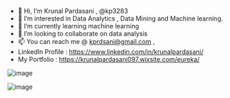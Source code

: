 - 👋 Hi, I’m Krunal Pardasani , @kp3283
- 👀 I’m interested in Data Analytics , Data Mining and Machine learning.
- 🌱 I’m currently learning machine learning 
- 💞️ I’m looking to collaborate on data analysis
- 📫 You can reach me @ kprdsani@gmail.com ,
- LinkedIn Profile : https://www.linkedin.com/in/krunalpardasani/  
- My Portfolio : https://krunalpardasani097.wixsite.com/eureka/


![image](https://user-images.githubusercontent.com/92235451/152620092-b9a0549e-029c-4682-87e4-78f0d0a72bbc.png)


![image](https://user-images.githubusercontent.com/92235451/152620111-581c2980-6f5c-48ae-9367-890801049b33.png)

